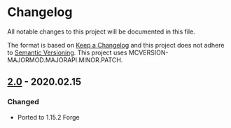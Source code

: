 # Changelog
All notable changes to this project will be documented in this file.

The format is based on [Keep a Changelog](http://keepachangelog.com/en/1.0.0/) and this project does not adhere to [Semantic Versioning](http://semver.org/spec/v2.0.0.html).
This project uses MCVERSION-MAJORMOD.MAJORAPI.MINOR.PATCH.

## [2.0](https://github.com/TheIllusiveC4/Comforts/compare/1.14.x...master) - 2020.02.15
### Changed
- Ported to 1.15.2 Forge